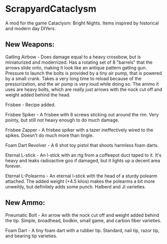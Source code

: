 # ScrapyardCataclysm
A mod for the game Cataclysm: Bright Nights. Items inspired by historical and modern day DIYers.

## New Weapons:

Gatling Airbow - Does damage equal to a heavy crossbow, but is miniaturized and modernized. Has a rotating set of 8 "barrels" that the arrows slide onto, making it look like an antique pattern gatling gun. Pressure to launch the bolts is provided by a tiny air pump, that is powered by a small crank. Takes a very long time to reload because of the pressurization, and the air pump is very loud while doing so. The ammo it uses are heavy bolts, which are really just arrows with the nock cut off and weight added behind the head.

Frisbee - Recipe added.

Frisbee Spiker - A frisbee with 8 screws sticking out around the rim. Very pointy, but still not heavy enough to do much damage.

Frisbee Zapper - A frisbee spiker with a tazer ineffectively wired to the spikes. Doesn't do much more than tingle.

Foam Dart Revolver - A 6 shot toy pistol that shoots harmless foam darts.

Eternal L-stick - An l-stick with an rtg from a coffeepot duct taped to it. It's heavy and leaks radioactive goo if damaged, but it lights up a decent area forever.

Eternal L-Polearms - An eternal l-stick with the head of a sturdy polearm attached. The added weight (+4.5 kilos) makes the polearms a bit more unweildy, but definitely adds some punch. Halberd and Ji varieties.

## New Ammo:

Pneumatic Bolt - An arrow with the nock cut off and weight added behind the tip. Simple, broadhead, bodkin, small game, and carbon fiber varieties.

Foam Dart - A tiny foam dart with a rubber tip. Standard, nail tip, razor tip, and bearing tip varieties.